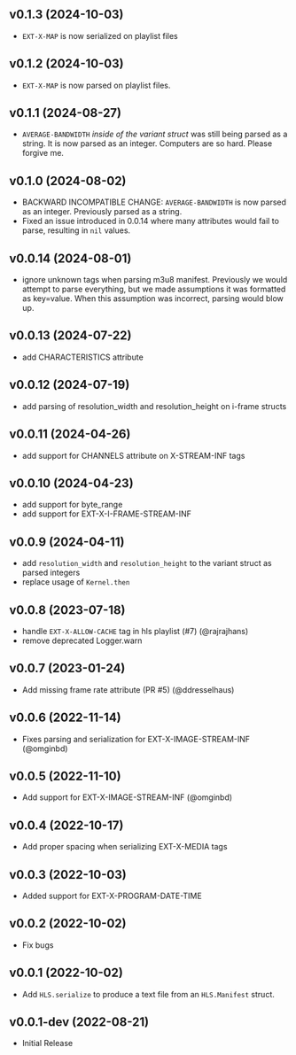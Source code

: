 ## v0.1.3 (2024-10-03)

 - `EXT-X-MAP` is now serialized on playlist files

## v0.1.2 (2024-10-03)

 - `EXT-X-MAP` is now parsed on playlist files.

## v0.1.1 (2024-08-27)

- `AVERAGE-BANDWIDTH` _inside of the variant struct_ was still being parsed as a string. It is now parsed as an integer. Computers are so hard. Please forgive me.

## v0.1.0 (2024-08-02)

- BACKWARD INCOMPATIBLE CHANGE: `AVERAGE-BANDWIDTH` is now parsed as an integer. Previously parsed as a string.
- Fixed an issue introduced in 0.0.14 where many attributes would fail to parse, resulting in `nil` values.

## v0.0.14 (2024-08-01)

- ignore unknown tags when parsing m3u8 manifest. Previously we would attempt to parse everything, but we made assumptions it was formatted as key=value. When this assumption was incorrect, parsing would blow up.

## v0.0.13 (2024-07-22)

- add CHARACTERISTICS attribute

## v0.0.12 (2024-07-19)

- add parsing of resolution_width and resolution_height on i-frame structs

## v0.0.11 (2024-04-26)

- add support for CHANNELS attribute on X-STREAM-INF tags

## v0.0.10 (2024-04-23)

- add support for byte_range
- add support for EXT-X-I-FRAME-STREAM-INF

## v0.0.9 (2024-04-11)

- add `resolution_width` and `resolution_height` to the variant struct as parsed integers
- replace usage of `Kernel.then`

## v0.0.8 (2023-07-18)

- handle `EXT-X-ALLOW-CACHE` tag in hls playlist (#7) (@rajrajhans)
- remove deprecated Logger.warn

## v0.0.7 (2023-01-24)

- Add missing frame rate attribute (PR #5) (@ddresselhaus)

## v0.0.6 (2022-11-14)

- Fixes parsing and serialization for EXT-X-IMAGE-STREAM-INF (@omginbd)

## v0.0.5 (2022-11-10)

- Add support for EXT-X-IMAGE-STREAM-INF (@omginbd)

## v0.0.4 (2022-10-17)

- Add proper spacing when serializing EXT-X-MEDIA tags

## v0.0.3 (2022-10-03)

- Added support for EXT-X-PROGRAM-DATE-TIME

## v0.0.2 (2022-10-02)

- Fix bugs

## v0.0.1 (2022-10-02)

- Add `HLS.serialize` to produce a text file from an `HLS.Manifest` struct.

## v0.0.1-dev (2022-08-21)

- Initial Release
